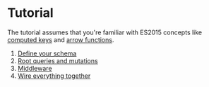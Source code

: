 # Tutorial
The tutorial assumes that you're familiar with ES2015 concepts like [computed keys](https://developer.mozilla.org/en-US/docs/Web/JavaScript/Reference/Operators/Object_initializer#Computed_property_names) and [arrow functions](https://developer.mozilla.org/en-US/docs/Web/JavaScript/Guide/Functions#Arrow_functions).

1. [Define your schema](https://dylnslck.gitbooks.io/micrograph/content/define-the-schema.html)
2. [Root queries and mutations](https://dylnslck.gitbooks.io/micrograph/content/root-queries-and-mutations.html)
3. [Middleware](https://dylnslck.gitbooks.io/micrograph/content/middleware.html)
4. [Wire everything together](https://dylnslck.gitbooks.io/micrograph/content/wire-everything-together.html)



